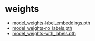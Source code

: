 # weights

- [model_weights-label_embeddings.pth](https://f004.backblazeb2.com/file/labels-nanogpt-weights/model_weights-label_embeddings.pth)
- [model_weights-no_labels.pth](https://f004.backblazeb2.com/file/labels-nanogpt-weights/model_weights-no_labels.pth)
- [model_weights-with_labels.pth](https://f004.backblazeb2.com/file/labels-nanogpt-weights/model_weights-with_labels.pth)

